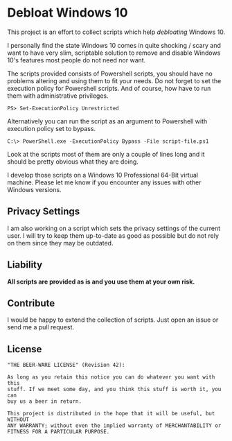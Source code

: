 # Debloat Windows 10

This project is an effort to collect scripts which help *debloating* Windows
10.

I personally find the state Windows 10 comes in quite shocking / scary and want
to have very slim, scriptable solution to remove and disable Windows 10's
features most people do not need nor want.

The scripts provided consists of Powershell scripts, you should have no
problems altering and using them to fit your needs. Do not forget to set the
execution policy for Powershell scripts. And of course, how have to run them
with administrative privileges.

    PS> Set-ExecutionPolicy Unrestricted

Alternatively you can run the script as an argument to Powershell with
execution policy set to bypass.

    C:\> PowerShell.exe -ExecutionPolicy Bypass -File script-file.ps1

Look at the scripts most of them are only a couple of lines long and it should
be pretty obvious what they are doing.

I develop those scripts on a Windows 10 Professional 64-Bit virtual machine.
Please let me know if you encounter any issues with other Windows versions.

## Privacy Settings

I am also working on a script which sets the privacy settings of the current
user. I will try to keep them up-to-date as good as possible but do not rely on
them since they may be outdated.

## Liability

**All scripts are provided as is and you use them at your own risk.**

## Contribute

I would be happy to extend the collection of scripts. Just open an issue or
send me a pull request.

## License

    "THE BEER-WARE LICENSE" (Revision 42):

    As long as you retain this notice you can do whatever you want with this
    stuff. If we meet some day, and you think this stuff is worth it, you can
    buy us a beer in return.

    This project is distributed in the hope that it will be useful, but WITHOUT
    ANY WARRANTY; without even the implied warranty of MERCHANTABILITY or
    FITNESS FOR A PARTICULAR PURPOSE.
